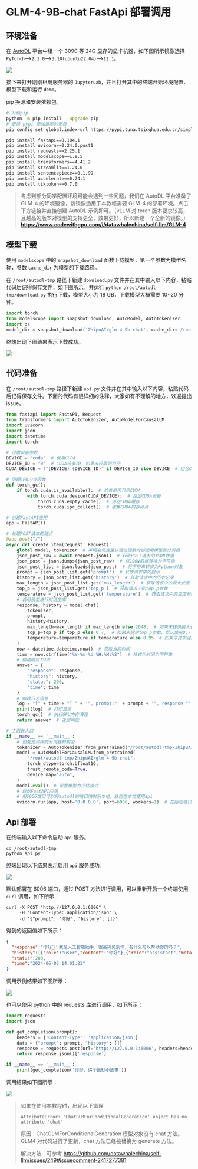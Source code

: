 # GLM-4-9B-chat FastApi 部署调用

## 环境准备

在 [AutoDL](https://www.autodl.com/) 平台中租一个 3090 等 24G 显存的显卡机器，如下图所示镜像选择 `PyTorch`-->`2.1.0`-->`3.10(ubuntu22.04)`-->`12.1`。

![](images/image01-1.png)

接下来打开刚刚租用服务器的 `JupyterLab`，并且打开其中的终端开始环境配置、模型下载和运行 `demo`。

pip 换源和安装依赖包。

```bash
# 升级pip
python -m pip install --upgrade pip
# 更换 pypi 源加速库的安装
pip config set global.index-url https://pypi.tuna.tsinghua.edu.cn/simple

pip install fastapi==0.104.1
pip install uvicorn==0.24.0.post1
pip install requests==2.25.1
pip install modelscope==1.9.5
pip install transformers==4.41.2
pip install streamlit==1.24.0
pip install sentencepiece==0.1.99
pip install accelerate==0.24.1
pip install tiktoken==0.7.0
```

> 考虑到部分同学配置环境可能会遇到一些问题，我们在 AutoDL 平台准备了 GLM-4 的环境镜像，该镜像适用于本教程需要 GLM-4 的部署环境。点击下方链接并直接创建 AutoDL 示例即可。（vLLM 对 torch 版本要求较高，且越高的版本对模型的支持更全，效果更好，所以新建一个全新的镜像。） **https://www.codewithgpu.com/i/datawhalechina/self-llm/GLM-4**

## 模型下载

使用 `modelscope` 中的 `snapshot_download` 函数下载模型，第一个参数为模型名称，参数 `cache_dir` 为模型的下载路径。

在 `/root/autodl-tmp` 路径下新建 `download.py` 文件并在其中输入以下内容，粘贴代码后记得保存文件，如下图所示。并运行 `python /root/autodl-tmp/download.py` 执行下载，模型大小为 18 GB，下载模型大概需要 10~20 分钟。

```python
import torch
from modelscope import snapshot_download, AutoModel, AutoTokenizer
import os
model_dir = snapshot_download('ZhipuAI/glm-4-9b-chat', cache_dir='/root/autodl-tmp', revision='master')
```

终端出现下图结果表示下载成功。

![](images/image01-2.png)

## 代码准备

在 `/root/autodl-tmp` 路径下新建 `api.py` 文件并在其中输入以下内容，粘贴代码后记得保存文件。下面的代码有很详细的注释，大家如有不理解的地方，欢迎提出 issue。

```python
from fastapi import FastAPI, Request
from transformers import AutoTokenizer, AutoModelForCausalLM
import uvicorn
import json
import datetime
import torch

# 设置设备参数
DEVICE = "cuda"  # 使用CUDA
DEVICE_ID = "0"  # CUDA设备ID，如果未设置则为空
CUDA_DEVICE = f"{DEVICE}:{DEVICE_ID}" if DEVICE_ID else DEVICE  # 组合CUDA设备信息

# 清理GPU内存函数
def torch_gc():
    if torch.cuda.is_available():  # 检查是否可用CUDA
        with torch.cuda.device(CUDA_DEVICE):  # 指定CUDA设备
            torch.cuda.empty_cache()  # 清空CUDA缓存
            torch.cuda.ipc_collect()  # 收集CUDA内存碎片

# 创建FastAPI应用
app = FastAPI()

# 处理POST请求的端点
@app.post("/")
async def create_item(request: Request):
    global model, tokenizer  # 声明全局变量以便在函数内部使用模型和分词器
    json_post_raw = await request.json()  # 获取POST请求的JSON数据
    json_post = json.dumps(json_post_raw)  # 将JSON数据转换为字符串
    json_post_list = json.loads(json_post)  # 将字符串转换为Python对象
    prompt = json_post_list.get('prompt')  # 获取请求中的提示
    history = json_post_list.get('history')  # 获取请求中的历史记录
    max_length = json_post_list.get('max_length')  # 获取请求中的最大长度
    top_p = json_post_list.get('top_p')  # 获取请求中的top_p参数
    temperature = json_post_list.get('temperature')  # 获取请求中的温度参数
    # 调用模型进行对话生成
    response, history = model.chat(
        tokenizer,
        prompt,
        history=history,
        max_length=max_length if max_length else 2048,  # 如果未提供最大长度，默认使用2048
        top_p=top_p if top_p else 0.7,  # 如果未提供top_p参数，默认使用0.7
        temperature=temperature if temperature else 0.95  # 如果未提供温度参数，默认使用0.95
    )
    now = datetime.datetime.now()  # 获取当前时间
    time = now.strftime("%Y-%m-%d %H:%M:%S")  # 格式化时间为字符串
    # 构建响应JSON
    answer = {
        "response": response,
        "history": history,
        "status": 200,
        "time": time
    }
    # 构建日志信息
    log = "[" + time + "] " + '", prompt:"' + prompt + '", response:"' + repr(response) + '"'
    print(log)  # 打印日志
    torch_gc()  # 执行GPU内存清理
    return answer  # 返回响应

# 主函数入口
if __name__ == '__main__':
    # 加载预训练的分词器和模型
    tokenizer = AutoTokenizer.from_pretrained("/root/autodl-tmp/ZhipuAI/glm-4-9b-chat", trust_remote_code=True)
    model = AutoModelForCausalLM.from_pretrained(
        "/root/autodl-tmp/ZhipuAI/glm-4-9b-chat",
        torch_dtype=torch.bfloat16,
        trust_remote_code=True,
        device_map="auto",
    )
    model.eval()  # 设置模型为评估模式
    # 启动FastAPI应用
    # 用6006端口可以将autodl的端口映射到本地，从而在本地使用api
    uvicorn.run(app, host='0.0.0.0', port=6006, workers=1)  # 在指定端口和主机上启动应用
```

## Api 部署

在终端输入以下命令启动 `api` 服务。

```shell
cd /root/autodl-tmp
python api.py
```

终端出现以下结果表示启用 `api` 服务成功。

![](images/image01-3.png)

默认部署在 6006 端口，通过 POST 方法进行调用，可以重新开启一个终端使用 `curl` 调用，如下所示：

```shell
curl -X POST "http://127.0.0.1:6006" \
     -H 'Content-Type: application/json' \
     -d '{"prompt": "你好", "history": []}'
```

得到的返回值如下所示：

```json
{
  "response":"你好👋！我是人工智能助手，很高兴见到你，有什么可以帮助你的吗？",
  "history":[{"role":"user","content":"你好"},{"role":"assistant","metadata":"","content":"你好👋！我是人工智能助手，很高兴见到你，有什么可以帮助你的吗？"}],
  "status":200,
  "time":"2024-06-05 14:01:23"
}
```

调用示例结果如下图所示：

![](images/image01-4.png)

也可以使用 python 中的 requests 库进行调用，如下所示：

```python
import requests
import json

def get_completion(prompt):
    headers = {'Content-Type': 'application/json'}
    data = {"prompt": prompt, "history": []}
    response = requests.post(url='http://127.0.0.1:6006', headers=headers, data=json.dumps(data))
    return response.json()['response']

if __name__ == '__main__':
    print(get_completion('你好，讲个幽默小故事'))
```

调用结果如下图所示：

![](images/image01-5.png)

> 如果在使用本教程时，出现以下错误
> 
>`AttributeError: 'ChatGLMForConditionalGeneration' object has no attribute 'chat'`
> 
> 原因：ChatGLMForConditionalGeneration 模型对象没有 chat 方法。GLM4 对代码进行了更新，chat 方法已经被替换为 generate 方法。
> 
> 解决方法：可参考 https://github.com/datawhalechina/self-llm/issues/249#issuecomment-2417277381
